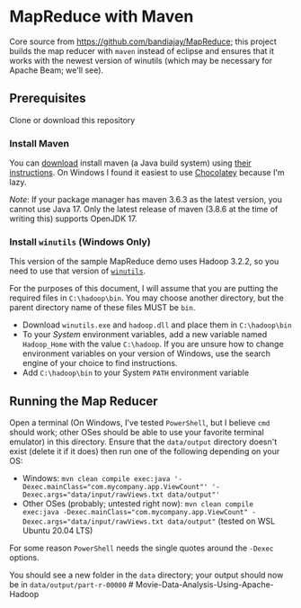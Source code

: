 # MapReduce with Maven

Core source from <https://github.com/bandiajay/MapReduce>; this project builds the map reducer with `maven` instead of eclipse and ensures that it works with the newest version of winutils (which may be necessary for Apache Beam; we'll see).

## Prerequisites

Clone or download this repository

### Install Maven

You can [download](https://maven.apache.org/download.cgi) install maven (a Java build system) using [their instructions](https://maven.apache.org/install.html).
On Windows I found it easiest to use [Chocolatey](https://chocolatey.org/) because I'm lazy.

_Note_: If your package manager has maven 3.6.3 as the latest version, you cannot use Java 17.  Only the latest release of maven (3.8.6 at the time of writing this) supports OpenJDK 17.

### Install `winutils` (Windows Only)

This version of the sample MapReduce demo uses Hadoop 3.2.2, so you need to use that version of [`winutils`](https://github.com/cdarlint/winutils/tree/master/hadoop-3.2.2/bin).

For the purposes of this document, I will assume that you are putting the required files in `C:\hadoop\bin`.  You may choose another directory, but the parent directory name of these files MUST be `bin`.

* Download `winutils.exe` and `hadoop.dll` and place them in `C:\hadoop\bin`
* To your _System_ environment variables, add a new variable named `Hadoop_Home` with the value `C:\hadoop`.  If you are unsure how to change environment variables on your version of Windows, use the search engine of your choice to find instructions.
* Add `C:\hadoop\bin` to your System `PATH` environment variable

## Running the Map Reducer

Open a terminal (On Windows, I've tested `PowerShell`, but I believe `cmd` should work; other OSes should be able to use your favorite terminal emulator) in this directory.
Ensure that the `data/output` directory doesn't exist (delete it if it does) then run one of the following depending on your OS:

* Windows: `mvn clean compile exec:java '-Dexec.mainClass="com.mycompany.app.ViewCount"' '-Dexec.args="data/input/rawViews.txt data/output"'`
* Other OSes (probably; untested right now): `mvn clean compile exec:java -Dexec.mainClass="com.mycompany.app.ViewCount" -Dexec.args="data/input/rawViews.txt data/output"` (tested on WSL Ubuntu 20.04 LTS)

For some reason `PowerShell` needs the single quotes around the `-Dexec` options.

You should see a new folder in the `data` directory; your output should now be in `data/output/part-r-00000`
#   M o v i e - D a t a - A n a l y s i s - U s i n g - A p a c h e - H a d o o p  
 